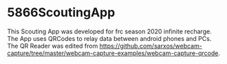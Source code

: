 # 5866ScoutingApp
This Scouting App was developed for frc season 2020 infinite recharge. The App uses QRCodes to relay data between android phones and PCs.
The QR Reader was edited from https://github.com/sarxos/webcam-capture/tree/master/webcam-capture-examples/webcam-capture-qrcode.
